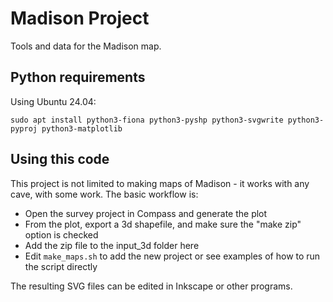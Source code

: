 # Madison Project

Tools and data for the Madison map.

## Python requirements

Using Ubuntu 24.04:

```
sudo apt install python3-fiona python3-pyshp python3-svgwrite python3-pyproj python3-matplotlib
```

## Using this code

This project is not limited to making maps of Madison - it works with any cave, with some work. The basic workflow is:
- Open the survey project in Compass and generate the plot
- From the plot, export a 3d shapefile, and make sure the "make zip" option is checked
- Add the zip file to the input_3d folder here
- Edit `make_maps.sh` to add the new project or see examples of how to run the script directly

The resulting SVG files can be edited in Inkscape or other programs.
